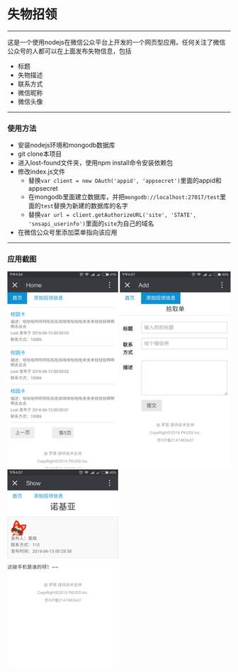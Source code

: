 # 失物招领

---

这是一个使用nodejs在微信公众平台上开发的一个网页型应用。任何关注了微信公众号的人都可以在上面发布失物信息，包括

- 标题
- 失物描述
- 联系方式
- 微信昵称
- 微信头像

---

### 使用方法

- 安装nodejs环境和mongodb数据库
- git clone本项目
- 进入lost-found文件夹，使用npm install命令安装依赖包
- 修改index.js文件
  - 替换`var client = new OAuth('appid', 'appsecret')`里面的appid和appsecret
  - 在mongodb里面建立数据库，并把`mongodb://localhost:27017/test`里面的`test`替换为新建的数据库的名字
  - 替换`var url = client.getAuthorizeURL('site', 'STATE', 'snsapi_userinfo')`里面的`site`为自己的域名
- 在微信公众号里添加菜单指向该应用

---

### 应用截图

<img src="https://raw.githubusercontent.com/lostinscau/lost-found/master/screenshots/home.png" width="250"/>
<img src="https://raw.githubusercontent.com/lostinscau/lost-found/master/screenshots/add.png" width="250"/>
<img src="https://raw.githubusercontent.com/lostinscau/lost-found/master/screenshots/show.png" width="250"/>

